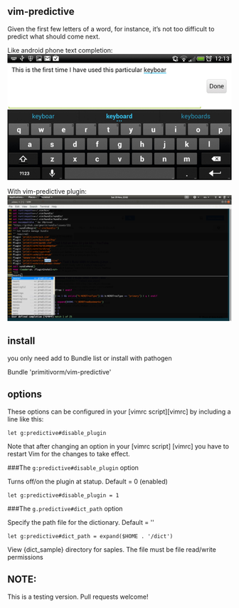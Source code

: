 vim-predictive
--------------
Given the first few letters of a word, for instance, it’s not too difficult to predict what should come next.

Like android phone text completion:
![primitivorm android](https://raw.githubusercontent.com/primitivorm/vim-predictive/master/dict_sample/predictive_android.jpg "predictive android")

With vim-predictive plugin:
![predictive vim](https://raw.githubusercontent.com/primitivorm/vim-predictive/master/dict_sample/predictive_vim.png "predictive vim")


install
--------------
you only need add to Bundle list or install with pathogen

Bundle 'primitivorm/vim-predictive'

options
--------------

These options can be configured in your
[vimrc script][vimrc] by including a line like this:

    let g:predictive#disable_plugin

Note that after changing an option in your [vimrc script] [vimrc] you have to
restart Vim for the changes to take effect.

###The `g:predictive#disable_plugin` option

Turns off/on the plugin at statup.
Default = 0 (enabled)

    let g:predictive#disable_plugin = 1


###The `g.predictive#dict_path` option

Specify the path file for the dictionary.
Default = ''

    let g:predictive#dict_path = expand($HOME . '/dict')

View {dict_sample} directory for saples. The file must be file read/write
permissions

NOTE:
--------------
This is a testing version. Pull requests welcome!
